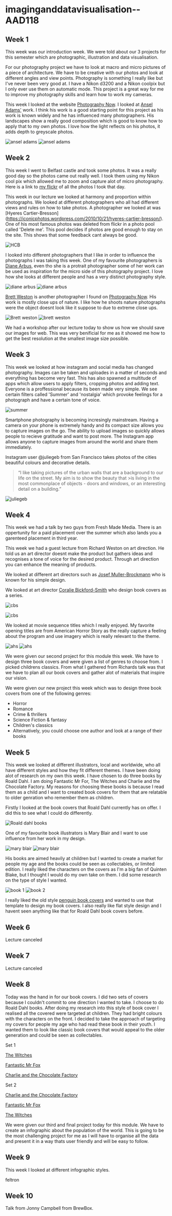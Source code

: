 # imaginganddatavisualisation--AAD118

Week 1
-------
This week was our introduction week. We were told about our 3 projects for this semester which are photographic, illustration and data visualisation. 

For our photography project we have to look at macro and micro pictures of a piece of architecture. We have to be creative with our photos and look at different angles and view points. Photography is something I really like but I've never been very good at. I have a Nikon d3200 and a Nikon coolpix but I only ever use them on automatic mode. This project is a great way for me to improve my photography skills and learn how to work my cameras. 

This week I looked at the website [Photography Now](http://photography-now.net). I looked at [Ansel Adams'](http://en.wikipedia.org/wiki/Ansel_Adams) work. I think his work is a good starting point for this project as his work is known widely and he has influenced many photographers. His landscapes show a really good composition which is good to know how to apply that to my own photos. I love how the light reflects on his photos, it adds depth to greyscale photos. 

![ansel adams](http://www.archives.gov/research/ansel-adams/images/aac02.jpg)
![ansel adams](http://ngm.nationalgeographic.com/2011/10/ansel-adams-wilderness/img/ansel-adams-wilderness-1_1600.jpg)

Week 2
--------
This week I went to Belfast castle and took some photos. It was a really good day so the photos came out really well. I took them using my Nikon cool pix which allowed me to zoom and capture alot of micro photography. Here is a link to [my flickr](https://www.flickr.com/photos/80894004@N03/sets/72157650857605852/) of all the photos I took that day. 

This week in our lecture we looked at harmony and proportion within photographs. We looked at different photographers who all had different views and rules on how to take photos. A photographer we looked at was [Hyeres Cartier-Bresson] (https://iconicphotos.wordpress.com/2010/10/21/hyeres-cartier-bresson/). One of his most famous photos was deleted from flickr in a photo pool called 'Delete me'. This pool decides if photos are good enough to stay on the site. This shows that some feedback cant always be good. 

![HCB](https://iconicphotos.files.wordpress.com/2010/10/cartier-bresson-hyeres1.jpg?w=700)

I looked into different photographers that I like in order to influence the photographs I was taking this week. One of my favourite photographers is [Diane Arbus](http://en.wikipedia.org/wiki/Diane_Arbus), even tho she is a protrait photographer some of her work can be used as inspiration for the micro side of this photography project. I love how she looks at different people and has a very distinct photography style. 

![diane arbus](http://upload.wikimedia.org/wikipedia/en/c/ca/Identical_Twins,_Roselle,_New_Jersey,_1967.jpg)
![diane arbus](http://americansuburbx.com/wp-content/uploads/2011/08/artwork_images_138991_257064_diane-arbus-1.jpg)

[Brett Weston](http://www.brettwestonarchive.com) is another photographer I found on [Photography Now](http://photography-now.net). His work is mostly close ups of nature. I like how he shoots nature photographs were the object doesnt look like it suppose to due to extreme close ups. 

![Brett weston](http://www.photographywest.com/pages/images/MendenhallGlacier.jpg)
![brett weston](http://theredlist.com/media/database/photography/history/landscape-travel/brett-weston/002_brett-weston_theredlist.png)

We had a workshop after our lecture today to show us how we should save our images for web. This was very benificial for me as it showed me how to get the best resolution at the smallest image size possible.  

Week 3
-------

This week we looked at how instagram and social media has changed photography. Images can be taken and uploades in a matter of seconds and everything has become very fast. This has also spawned a multitude of apps which allow users to apply filters, cropping photos and adding text. Everyone is a proffessional because its been made very simple. We see certain filters called 'Summer' and 'nostalgia' which provoke feelings for a photograph and have a certain tone of voice. 

![summer](http://static.splashnology.com/articles/Summer-Tutorials-Bundle-Photoshop-Guides-2013/23.jpg)

Smartphone photography is becoming incresingly mainstream. Having a camera on your phone is extremely handy and its compact size allows you to capture images on the go. The ability to upload images so quickly allows people to recieve gratitude and want to post more. The Instagram app allows anyone to capture images from around the world and share them immediately.

Instagram user @juliegeb from San Francisco takes photos of the cities beautiful colours and decorative details.

>“I like taking pictures of the urban walls that are a background to our life on the street. My aim is to show the beauty that >is living in the most commonplace of objects - doors and windows, or an interesting detail on a building.”

![juliegeb](https://scontent.cdninstagram.com/hphotos-xaf1/t51.2885-15/s306x306/e15/11084941_967569579920448_349761578_n.jpg)

Week 4
-------
This week we had a talk by two guys from Fresh Made Media. There is an oppertunity for a paid placement over the summer which also lands you a garenteed placement in third year. 

This week we had a guest lecture from Richard Weston on art direction. He told us an art director doesnt make the product but gathers ideas and recognises a tone of voice for the desired product. Through art direction you can enhance the meaning of products. 

We looked at different art directors such as [Josef Muller-Brockmann](http://www.typetoken.net/icon/josef-muller-brockmann-lars-muller-publishers-poster-collection-25/) who is known for his simple design. 

We looked at art director [Coralie Bickford-Smith](http://cb-smith.com) who design book covers as a series. 

![cbs](http://www.brainpickings.org/wp-content/uploads/2010/11/coralie_duo3.jpg)

![cbs](https://gallantandjones.files.wordpress.com/2012/07/screen-shot-2012-07-06-at-11-41-53-am.png)

We looked at movie sequence titles which I really enjoyed. My favorite opening titles are from American Horror Story as the really capture a feeling about the program and use imagery which is really relevant to the theme. 

![ahs](http://i.huffpost.com/gen/1587755/thumbs/o-AMERICAN-HORROR-STORY-COVEN-570.jpg)
![ahs](http://g.fastcompany.net/multisite_files/cocreate/imagecache/slideshow_large/slideshow/2012/10/1681752-slide-american-horror-fx-281.jpg)

We were given our second project for this module this week. We have to design three book covers and were given a list of genres to choose from. I picked childrens classics. From what I gathered from Richards talk was that we have to plan all our book covers and gather alot of materials that inspire our vision. 

We were given our new project this week which was to design three book covers from one of the following genres: 

* Horror
* Romance
* Crime & thrillers
* Science Fiction & fantasy
* Children's classics
* Alternatively, you could choose one author and look at a range of their books

Week 5
------

This week we looked at different illustrators, local and worldwide, who all have different styles and how they fit different themes. I have been doing alot of research on my own this week. I have chosen to do three books by Roald Dahl. I am doing Fantastic Mr For, The Witches and Charlie and the Chocolate Factory. My reasons for choosing these books is because I read them as a child and I want to created book covers for them that are relatable to older genration who remember them as children. 

Firstly I looked at the book covers that Roald Dahl currently has on offer. I did this to see what I could do differently. 

![Roald dahl books](http://stmichaelscatholicprimary.co.uk/wp-content/uploads/2013/09/dahl-2.jpg)

One of my favourite book illustrators is Mary Blair and I want to use influence from her work in my design. 

![mary blair](https://s-media-cache-ak0.pinimg.com/736x/03/cf/86/03cf8660bff735d9cf25d38fcb2950ff.jpg)
![mary blair](https://s-media-cache-ak0.pinimg.com/736x/a1/bc/6c/a1bc6c89d4a41f2ce2d601f7ee175836.jpg)

His books are aimed heavily at children but I wanted to create a market for people my age and the books could be seen as collectables, or limited edition. I really liked the characters on the covers as I'm a big fan of Quinten Blake, but I thought I would do my own take on them. I did some research on the type of style I wanted.

![book 1](https://s-media-cache-ak0.pinimg.com/736x/8c/1e/01/8c1e0146a460807f83b36e301e850851.jpg)
![book 2](https://s-media-cache-ak0.pinimg.com/736x/13/84/12/1384124c8eeafca3f8a34ab05a37d1b3.jpg)

I really liked the old style [penguin book covers](https://s-media-cache-ak0.pinimg.com/736x/da/11/b3/da11b3f51c09039cf0cce330d4059c82.jpg) and wanted to use that template to design my book covers. I also really like flat style design and I havent seen anything like that for Roald Dahl book covers before.

Week 6
------
Lecture canceled

Week 7
------
Lecture canceled

Week 8
------
Today was the hand in for our book covers. I did two sets of covers because I couldn't commit to one direction I wanted to take. I choose to do Roald Dahl books. After doing my research into this style of book cover I realised all the covered were targeted at children. They had bright colours with the characters on the front. I decided to take the approach of targeting my covers for people my age who had read these book in their youth. I wanted them to look like classic book covers that would appeal to the older generation and could be seen as collectables. 

Set 1 

[The Witches](https://www.flickr.com/photos/80894004@N03/16855241141/)

[Fantastic Mr Fox](https://www.flickr.com/photos/80894004@N03/16830422156/in/photostream/)

[Charlie and the Chocolate Factory](https://www.flickr.com/photos/80894004@N03/16855131282/in/photostream/)

Set 2

[Charlie and the Chocolate Factory](https://www.flickr.com/photos/80894004@N03/16708024715/in/photostream/)

[Fantastic Mr Fox](https://www.flickr.com/photos/80894004@N03/16521914139/in/photostream/)

[The Witches](https://www.flickr.com/photos/80894004@N03/16682101596/in/photostream/)

We were given our third and final project today for this module. We have to create an infographic about the population of the world. This is going to be the most challenging project for me as I will have to organise all the data and present it in a way thats user friendly and will be easy to follow.  

Week 9 
-------

This week I looked at different infographic styles. 


 feltron
 
Week 10
--------

Talk from Jonny Campbell from BrewBox.


 

